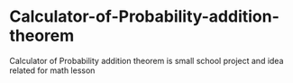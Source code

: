 # Calculator-of-Probability-addition-theorem
Calculator of Probability addition theorem is small school project and idea related for math lesson
